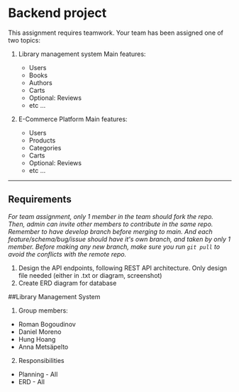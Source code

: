 # Backend project

This assignment requires teamwork. Your team has been assigned one of two topics:

1. Library management system
Main features:

    - Users
    - Books
    - Authors
    - Carts
    - Optional: Reviews
    - etc ...

2. E-Commerce Platform
Main features:

    - Users
    - Products
    - Categories
    - Carts
    - Optional: Reviews
    - etc ...

---

## Requirements

*For team assignment, only 1 member in the team should fork the repo. Then, admin can invite other members to contribute in the same repo. Remember to have develop branch before merging to main. And each feature/schema/bug/issue should have it's own branch, and taken by only 1 member. Before making any new branch, make sure you run `git pull` to avoid the conflicts with the remote repo.*

1. Design the API endpoints, following REST API architecture. Only design file needed (either in .txt or diagram, screenshot)
2. Create ERD diagram for database


##Library Management System

1. Group members:
- Roman Bogoudinov
- Daniel Moreno
- Hung Hoang
- Anna Metsäpelto

2. Responsibilities
- Planning - All
- ERD - All
